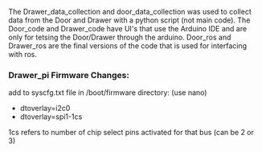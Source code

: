 <p>The Drawer_data_collection and door_data_collection was used to collect data from the Door and Drawer with a python script (not main code). 
The Door_code and Drawer_code have UI's that use the Arduino IDE and are only for tetsing the Door/Drawer through the arduino.
Door_ros and Drawer_ros are the final versions of the code that is used for interfacing with ros.</p>

<h3>Drawer_pi Firmware Changes:</h3>
<p>add to syscfg.txt file in /boot/firmware directory: (use nano)</p>
<ul>
  <li>dtoverlay=i2c0</li>
  <li>dtoverlay=spi1-1cs</li>
  </ul>
<p>1cs refers to number of chip select pins activated for that bus (can be 2 or 3)</p>
